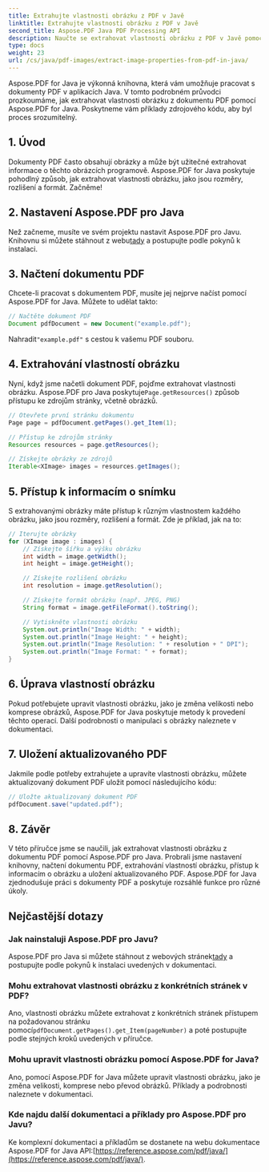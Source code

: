 ```yaml
---
title: Extrahujte vlastnosti obrázku z PDF v Javě
linktitle: Extrahujte vlastnosti obrázku z PDF v Javě
second_title: Aspose.PDF Java PDF Processing API
description: Naučte se extrahovat vlastnosti obrázku z PDF v Javě pomocí Aspose.PDF pro Javu. Průvodce krok za krokem se zdrojovým kódem. Vylepšete své dovednosti ve zpracování PDF ještě dnes!
type: docs
weight: 23
url: /cs/java/pdf-images/extract-image-properties-from-pdf-in-java/
---
```


Aspose.PDF for Java je výkonná knihovna, která vám umožňuje pracovat s dokumenty PDF v aplikacích Java. V tomto podrobném průvodci prozkoumáme, jak extrahovat vlastnosti obrázku z dokumentu PDF pomocí Aspose.PDF for Java. Poskytneme vám příklady zdrojového kódu, aby byl proces srozumitelný.

## 1. Úvod

Dokumenty PDF často obsahují obrázky a může být užitečné extrahovat informace o těchto obrázcích programově. Aspose.PDF for Java poskytuje pohodlný způsob, jak extrahovat vlastnosti obrázku, jako jsou rozměry, rozlišení a formát. Začněme!

## 2. Nastavení Aspose.PDF pro Java

 Než začneme, musíte ve svém projektu nastavit Aspose.PDF pro Javu. Knihovnu si můžete stáhnout z webu[tady](https://releases.aspose.com/pdf/java/) a postupujte podle pokynů k instalaci.

## 3. Načtení dokumentu PDF

Chcete-li pracovat s dokumentem PDF, musíte jej nejprve načíst pomocí Aspose.PDF for Java. Můžete to udělat takto:

```java
// Načtěte dokument PDF
Document pdfDocument = new Document("example.pdf");
```

 Nahradit`"example.pdf"` s cestou k vašemu PDF souboru.

## 4. Extrahování vlastností obrázku

 Nyní, když jsme načetli dokument PDF, pojďme extrahovat vlastnosti obrázku. Aspose.PDF pro Java poskytuje`Page.getResources()` způsob přístupu ke zdrojům stránky, včetně obrázků.

```java
// Otevřete první stránku dokumentu
Page page = pdfDocument.getPages().get_Item(1);

// Přístup ke zdrojům stránky
Resources resources = page.getResources();

// Získejte obrázky ze zdrojů
Iterable<XImage> images = resources.getImages();
```

## 5. Přístup k informacím o snímku

S extrahovanými obrázky máte přístup k různým vlastnostem každého obrázku, jako jsou rozměry, rozlišení a formát. Zde je příklad, jak na to:

```java
// Iterujte obrázky
for (XImage image : images) {
    // Získejte šířku a výšku obrázku
    int width = image.getWidth();
    int height = image.getHeight();

    // Získejte rozlišení obrázku
    int resolution = image.getResolution();

    // Získejte formát obrázku (např. JPEG, PNG)
    String format = image.getFileFormat().toString();

    // Vytiskněte vlastnosti obrázku
    System.out.println("Image Width: " + width);
    System.out.println("Image Height: " + height);
    System.out.println("Image Resolution: " + resolution + " DPI");
    System.out.println("Image Format: " + format);
}
```

## 6. Úprava vlastností obrázku

Pokud potřebujete upravit vlastnosti obrázku, jako je změna velikosti nebo komprese obrázků, Aspose.PDF for Java poskytuje metody k provedení těchto operací. Další podrobnosti o manipulaci s obrázky naleznete v dokumentaci.

## 7. Uložení aktualizovaného PDF

Jakmile podle potřeby extrahujete a upravíte vlastnosti obrázku, můžete aktualizovaný dokument PDF uložit pomocí následujícího kódu:

```java
// Uložte aktualizovaný dokument PDF
pdfDocument.save("updated.pdf");
```

## 8. Závěr

V této příručce jsme se naučili, jak extrahovat vlastnosti obrázku z dokumentu PDF pomocí Aspose.PDF pro Java. Probrali jsme nastavení knihovny, načtení dokumentu PDF, extrahování vlastností obrázku, přístup k informacím o obrázku a uložení aktualizovaného PDF. Aspose.PDF for Java zjednodušuje práci s dokumenty PDF a poskytuje rozsáhlé funkce pro různé úkoly.

## Nejčastější dotazy

### Jak nainstaluji Aspose.PDF pro Javu?

 Aspose.PDF pro Java si můžete stáhnout z webových stránek[tady](https://releases.aspose.com/pdf/java/) a postupujte podle pokynů k instalaci uvedených v dokumentaci.

### Mohu extrahovat vlastnosti obrázku z konkrétních stránek v PDF?

Ano, vlastnosti obrázku můžete extrahovat z konkrétních stránek přístupem na požadovanou stránku pomocí`pdfDocument.getPages().get_Item(pageNumber)` a poté postupujte podle stejných kroků uvedených v příručce.

### Mohu upravit vlastnosti obrázku pomocí Aspose.PDF for Java?

Ano, pomocí Aspose.PDF for Java můžete upravit vlastnosti obrázku, jako je změna velikosti, komprese nebo převod obrázků. Příklady a podrobnosti naleznete v dokumentaci.

### Kde najdu další dokumentaci a příklady pro Aspose.PDF pro Javu?

 Ke komplexní dokumentaci a příkladům se dostanete na webu dokumentace Aspose.PDF for Java API:[https://reference.aspose.com/pdf/java/](https://reference.aspose.com/pdf/java/).
